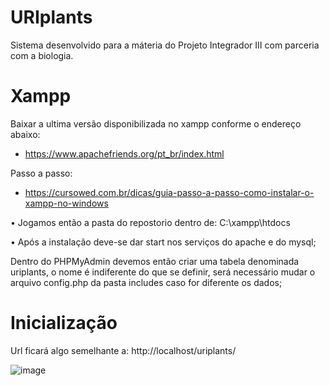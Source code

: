 # URIplants
Sistema desenvolvido para a máteria do Projeto Integrador III com parceria com a biologia.

# Xampp
Baixar a ultima versão disponibilizada no xampp conforme o endereço abaixo:
- https://www.apachefriends.org/pt_br/index.html

Passo a passo:
- https://cursowed.com.br/dicas/guia-passo-a-passo-como-instalar-o-xampp-no-windows

• Jogamos então a pasta do repostorio dentro de: C:\xampp\htdocs

• Após a instalação deve-se dar start nos serviços do apache e do mysql;

Dentro do PHPMyAdmin devemos então criar uma tabela denominada uriplants, o nome é indiferente do que se definir, será necessário mudar o arquivo config.php da pasta includes caso for diferente os dados;

# Inicialização

Url ficará algo semelhante a: http://localhost/uriplants/

![image](https://github.com/user-attachments/assets/fbae0810-9829-42cd-adb2-32ec0cb8c117)







